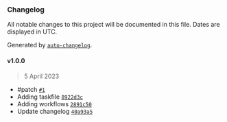 ### Changelog

All notable changes to this project will be documented in this file. Dates are displayed in UTC.

Generated by [`auto-changelog`](https://github.com/CookPete/auto-changelog).

#### v1.0.0

> 5 April 2023

- #patch [`#1`](https://github.com/kcadorin/changelog/pull/1)
- Adding taskfile [`8922d3c`](https://github.com/kcadorin/changelog/commit/8922d3cf60070b7f3e2dfd4ca1b269a69552a129)
- Adding workflows [`2891c50`](https://github.com/kcadorin/changelog/commit/2891c507bc37a66e6b4998729aa2f3adc56789bc)
- Update changelog [`40a93a5`](https://github.com/kcadorin/changelog/commit/40a93a541e90f909a753cd489e94e80311759e7f)
